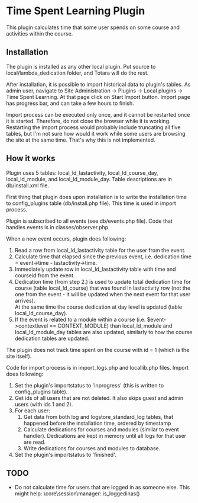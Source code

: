 Time Spent Learning Plugin
==============================

This plugin calculates time that some user spends on some course and activities within the course.

Installation
------------

The plugin is installed as any other local plugin. Put source to local/lambda_dedication folder,
and Totara will do the rest.

After installation, it is possible to import historical data to plugin's tables.
As admin user, navigate to Site Administration -> Plugins -> Local plugins -> Time Spent Learning.
At that page click on Start Import button. Import page has progress bar, and can take a few hours to finish.

Import process can be executed only once, and it cannot be restarted once it is started. Therefore, do not
close the browser while it is working. Restarting the import process would probably include truncating
all five tables, but I'm not sure how would it work while some users are browsing the site at the same time.
That's why this is not implemented.

How it works
------------

Plugin uses 5 tables: local_ld_lastactivity, local_ld_course_day, local_ld_module, and local_ld_module_day. Table descriptions are in db/install.xml file.

First thing that plugin does upon installation is to write the installation time to config_plugins table (db/install.php file).
This time is used in import process.

Plugin is subscribed to all events (see db/events.php file). Code that handles events is in classes/observer.php.

When a new event occurs, plugin does following:

1. Read a row from local_ld_lastactivity table for the user from the event.
2. Calculate time that elapsed since the previous event, i.e. dedication time = event->time - lastactivity->time.
3. Immediately update row in local_ld_lastactivity table with time and courseid from the event.
4. Dedication time (from step 2.) is used to update total dedication time for course (table local_ld_course) that was found in lastactivity row
   (not the one from the event - it will be updated when the next event for that user arrives).  
   At the same time the course dedication at day level is updated (table local_ld_course_day).
5. If the event is related to a module within a course (i.e. $event->contextlevel == CONTEXT_MODULE)
   than local_ld_module and local_ld_module_day tables are also updated, similarly to how the course dedication tables are updated.

The plugin does not track time spent on the course with id = 1 (which is the site itself).

Code for import process is in import_logs.php and locallib.php files. Import does following:

1. Set the plugin's importstatus to 'inprogress' (this is written to config_plugins table).
2. Get ids of all users that are not deleted. It also skips guest and admin users (with ids 1 and 2).
3. For each user:
   1. Get data from both log and logstore_standard_log tables, that happened before the installation time, ordered by timestamp
   2. Calculate dedications for courses and modules (similar to event handler). 
      Dedications are kept in memory until all logs for that user are read.
   3. Write dedications for courses and modules to database.
4. Set the plugin's importstatus to 'finished'.

TODO
----

- Do not calculate time for users that are logged in as someone else. This might help: \core\session\manager::is_loggedinas()
